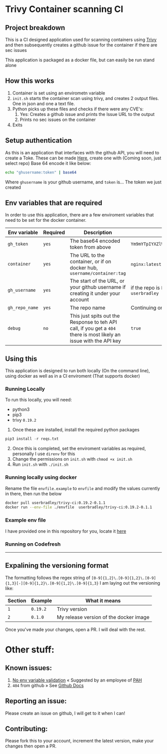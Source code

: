 # Trivy Container scanning CI

## Project breakdown
This is a CI designed application used for scanning containers using [Trivy](https://github.com/aquasecurity/trivy) and then subsequently creates a github issue for the container if there are sec issues

This application is packaged as a docker file, but can easily be run stand alone

## How this works
1. Container is set using an envirometn variable
2. `init.sh` starts the container scan using trivy, and creates 2 output files. One in json and one a text file.
3. Python picks up these files and checks if there were any CVE's:
   1. Yes: Creates a github issue and prints the Issue URL to the output
   2. Prints no sec issues on the container
4. Exits

## Setup authentication
As this is an application that interfaces with the github API, you will need to create a Toke. 
These can be made [Here](https://github.com/settings/tokens), create one with <!--@TODO: Verify --> (Coming soon, just select repo)
Base 64 encode it like below:
```bash
echo "ghusername:token" | base64
```
Where `ghusername` is your github username, and `token` is... The token we just created
## Env variables that are required
In order to use this application, there are a few enviroment variables that need to be set for the docker container.

| Env variable   | Required | Description                                                                                                         | Example                                                                                  |
|----------------|----------|---------------------------------------------------------------------------------------------------------------------|------------------------------------------------------------------------------------------|
| `gh_token`     | `yes`    | The base64 encoded token from above                                                                                 | `Ym9mYTpIYXZlWW91U2VlbkJvZmFEZWV6TnV0c0hBQUFBQUFBQUFHT1RFRUVFRUVFRU0K`                   |
| `container`    | `yes`    | The URL to the container, or if on docker hub, `username/container:tag`                                             | `nginx:latest` or `quay.io/codefresh/alpine:3.11`                                        |
| `gh_username`  | `yes`    | The start of the URL, or your github username if creating it under your account                                     | if the repo is `https://github.com/userbradley/issuetesting` this would be `userbradley` |
| `gh_repo_name` | `yes`    | The repo name                                                                                                       | Continuing on from the above, we would use `issuetesting`                                |
| `debug`        | `no`     | This just spits out the Response to teh API call, if you get a `404` there is most likely an issue with the API key | `true`                                                                                   |                                                                                          | 

## Using this
This application is designed to run both locally (On the command line), using docker as well as in a CI enviroment (That supports docker)
### Running Locally
To run this locally, you will need:
* python3
* pip3
* trivy `0.19.2`
1. Once these are installed, install the required python packages
```python
pip3 install -r reqs.txt
```
2. Once this is completed, set the enviroment variables as required, personally I use `direnv` for this
3. Change the permissions on `init.sh` with `chmod +x init.sh` 
4. Run `init.sh` with `./init.sh`


### Running locally using docker
Rename the file `envfile.example` to `envfile` and modify the values currently in there, then run the below
```bash
docker pull userbradley/trivy-ci:0.19.2-0.1.1
docker run --env-file ./envfile  userbradley/trivy-ci:0.19.2-0.1.1
```
### Example env file
I have provided one in this repository for you, locate it [here](/envfile.example)
### Running on Codefresh
<!-- @TODO: Test on codefresh -->

---
## Expalining the versioning format
The formatting follows the regex string of `[0-9]{1,2}\.[0-9]{1,2}\.[0-9]{1,3}[-][0-9]{1,2}\.[0-9]{1,2}\.[0-9]{1,3}`
I am laying out the versioning like:

| Section | Example  | What it means                          |
|---------|----------|----------------------------------------|
| `1`     | `0.19.2` | Trivy version                          | 
| `2`     | `0.1.0`  | My release version of the docker image |

Once you've made your changes, open a PR. I will deal with the rest. 




# Other stuff:

## Known issues:
1. [No env variable validation](https://github.com/userbradley/trivy-ci/issues/4) « Suggested by an employee of [PAH](https://www.petsathome.com)
2. `404` from github » See [Github Docs](https://docs.github.com/en/rest/overview/other-authentication-methods#basic-authentication)

## Reporting an issue:
Please create an issue on github, I will get to it when I can!

## Contributing:
Please fork this to your account, increment the latest version, make your changes then open a PR.
